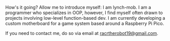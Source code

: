 How's it going? Allow me to introduce myself: I am lynch-mob. I am a
programmer who specializes in OOP, however, I find myself often drawn
to projects involving low-level function-based dev.
I am currently developing a custom motherboard for a game system based
around a Raspberry Pi Pico.

If you need to contact me, do so via email at racrtherobot19@gmail.com.
